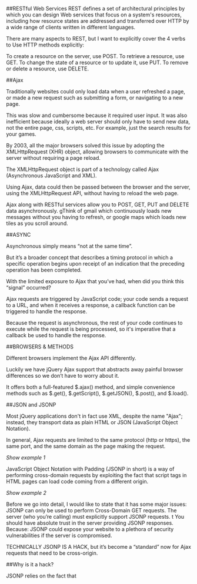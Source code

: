 
##RESTful Web Services
REST defines a set of architectural principles by which you can design Web services that focus on a system's resources, including how resource states are addressed and transferred over HTTP by a wide range of clients written in different languages.

There are many aspects to REST, but I want to explicitly cover the 4 verbs to Use HTTP methods explicitly:

To create a resource on the server, use POST.
To retrieve a resource, use GET.
To change the state of a resource or to update it, use PUT.
To remove or delete a resource, use DELETE.

##Ajax

Traditionally websites could only load data when a user refreshed a page, or made a new request such as submitting a form, or navigating to a new page.

This was slow and cumbersome because it required user input. It was also inefficient because ideally a web server should only have to send new data, not the entire page, css, scripts, etc. For example, just the search results for your games. 

By 2003, all the major browsers solved this issue by adopting the XMLHttpRequest (XHR) object, allowing browsers to communicate with the server without requiring a page reload.

The XMLHttpRequest object is part of a technology called Ajax (Asynchronous JavaScript and XML). 

Using Ajax, data could then be passed between the browser and the server, using the XMLHttpRequest API, without having to reload the web page.

Ajax along with RESTful services allow you to POST, GET, PUT and DELETE data asynchronously.  gThink of gmail which continuously loads new messages without you having to refresh, or google maps which loads new tiles as you scroll around.

##ASYNC

Asynchronous simply means “not at the same time”. 

But it’s a broader concept that describes a timing protocol in which a specific operation begins upon receipt of an indication that the preceding operation has been completed.

With the limited exposure to Ajax that you’ve had, when did you think this “signal” occurred?

Ajax requests are triggered by JavaScript code; your code sends a request to a URL, and when it receives a response, a callback function can be triggered to handle the response. 

Because the request is asynchronous, the rest of your code continues to execute while the request is being processed, so it's imperative that a callback be used to handle the response.

##BROWSERS & METHODS

Different browsers implement the Ajax API differently. 

Luckily we have jQuery Ajax support that abstracts away painful browser differences so we don’t have to worry about it.

It offers both a full-featured $.ajax() method, and simple convenience methods such as $.get(), $.getScript(), $.getJSON(), $.post(), and $.load().

##JSON and JSONP

Most jQuery applications don't in fact use XML, despite the name "Ajax"; instead, they transport data as plain HTML or JSON (JavaScript Object Notation).

In general, Ajax requests are limited to the same protocol (http or https), the same port, and the same domain as the page making the request. 

*Show example 1*

JavaScript Object Notation with Padding (JSONP in short) is a way of performing cross-domain requests by exploiting the fact that script tags in HTML pages can load code coming from a different origin. 

*Show example 2*

Before we go into detail, I would like to state that it has some major issues: 
JSONP can only be used to perform Cross-Domain GET requests. 
The server (who you’re calling) must explicitly support JSONP requests. t
You should have absolute trust in the server providing JSONP responses. 
Because: JSONP could expose your website to a plethora of security vulnerabilities if the server is compromised.

TECHNICALLY JSONP IS A HACK, but it’s become a “standard” now for Ajax requests that need to be cross-origin.

##Why is it a hack?

JSONP relies on the fact that <script> tags can have sources coming from different origins. 

When the browser parses a <script> tag, it will GET the script content (residing on any origin) and execute it in the current page’s context.

*Show How script tags load whatever you point them too*

This approach requires you to completely trust the server. Cross Origin Request blocking is good. For example: The server could be compromised and return arbitrary code that will be executing in the context of your page (thus allowing access to your site’s cookies, localStorage, etc.).

##CORS

The previous example IS a hack, and the JSONP method is a legit method that was created to solve a problem, but also might leave you feeling a little queezy.

Luckily, there exists a cleaner solution: Cross-Origin Resource Sharing (or CORS in short).

*Show Example 3*

When the browser receives the response it compares the requesting origin to the origin listed in the Access-Control-Allow-Origin header. Since they match, the browser allows the response to be interpreted by code residing in the origin.

The problem is that some older browsers block even CORS, and some firewalls will block it too. 

Also, the server needs to support CORS. 

##Ajax Function Breakdown

*Show Example 4*

##Ajax Convenience Methods

The convenience methods provided by jQuery are:
```$.get```
Perform a GET request to the provided URL.
```$.post```
Perform a POST request to the provided URL.
```$.getScript```
Add a script to the page.
```$.getJSON```
Perform a GET request, and expect JSON to be returned.
Each of them take in three parameters:
**URL** the url to be retrieved. 
**Data** data to be sent to the server. Optional. 		
**Success** callback A callback function to run if the request succeeds. The function receives the response data (converted to a JavaScript object if the data type was JSON), as well as the text status of the request and the raw request object. link data type The type of data you expect back from the server. Optional.

*Show example 5*
